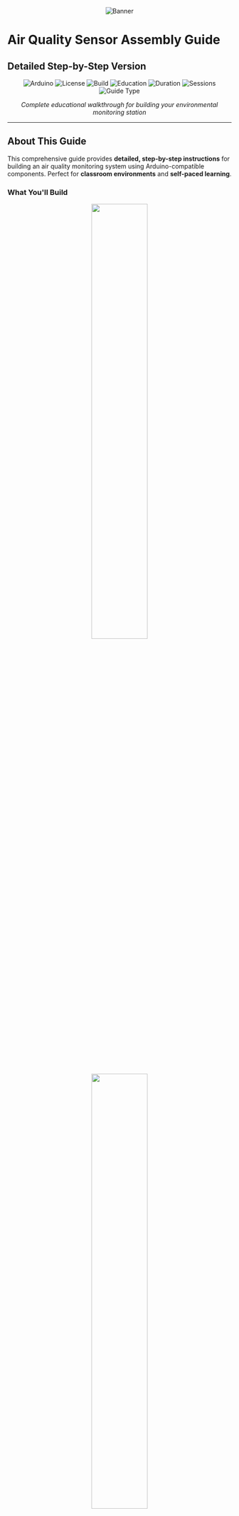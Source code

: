 <div align="center">

![Banner](images/csl_banner.png)

</div>

#  Air Quality Sensor Assembly Guide
##  Detailed Step-by-Step Version

<div align="center">

![Arduino](https://img.shields.io/badge/platform-Arduino-blue)
![License](https://img.shields.io/badge/license-MIT-green)
![Build](https://img.shields.io/badge/status-in_progress-yellow)
![Education](https://img.shields.io/badge/level-detailed-red)
![Duration](https://img.shields.io/badge/build_time-6--8_hours-purple)
![Sessions](https://img.shields.io/badge/sessions-multiple-orange)
![Guide Type](https://img.shields.io/badge/guide-comprehensive-brightgreen)

*Complete educational walkthrough for building your environmental monitoring station*

</div>

---

##  About This Guide

This comprehensive guide provides **detailed, step-by-step instructions** for building an air quality monitoring system using Arduino-compatible components. Perfect for **classroom environments** and **self-paced learning**.

###  What You'll Build

<p align="center">
  <img src="images/air_mon_system_sqr.png" width="50%"/>
  <img src="images/CSL_AQS_solar_sqr.png" width="50%"/>
</p>


> **A complete air quality monitoring system** that measures temperature, humidity, CO2, VOC/NOX, and particulate matter—with data logging, real-time display, and cloud connectivity.

###  Project Specifications

| **Sensors** | **Data Storage** | **Connectivity** | **Display** |
|:-----------:|:----------------:|:----------------:|:-----------:|
| 5 Environmental | SD Card Logging | WiFi + Google Sheets | OLED Real-time |
| CO₂, VOC, PM2.5 | RTC Timestamps | Hotspot Provisioning | Serial Monitor |
| Temperature/Humidity | Offline Capable | Network Diagnostics | Status LEDs |

###  Educational Outcomes
By completing this detailed guide, students will master:
- **Hardware Skills**: Soldering, breadboarding, component assembly
- **Software Skills**: Arduino programming, library management, debugging
- **IoT Integration**: WiFi setup, cloud services, data visualization
- **Data Science**: Time series analysis, environmental monitoring concepts
- **Engineering Process**: Testing, troubleshooting, documentation

---

##  Quick Navigation

| **For Quick Start** | **For Deep Learning** |
|:-------------------:|:---------------------:|
|  [Streamlined Guide](Readme.md) |  *This Detailed Guide* |
| Perfect for experienced builders | Complete educational walkthrough |

---

##  Comprehensive Guide Contents

###  **Phase 1: Preparation & Setup**

| Section | Title | Author | Skills Developed | Duration |
|:-------:|-------|--------|------------------|:--------:|
| **0** | [ **Parts Inventory**](Contents/Parts-List.md) | *Mark* | Component identification, organization | 30 min |
| **1** | [ **Skills & Safety**](Contents/1.%20Required-Skills-and-Tools.md) | *Lorena* | Soldering, safety, tool usage, multimeter testing | 1 hour |
| **2** | [ **Arduino IDE Setup**](Contents/2.%20Installing-Arduino-and-Getting-Started-2.3.6.md) | *Vincent* | Software installation, board connection, basic programming | 45 min |

###  **Phase 2: Hardware Assembly**

| Section | Title | Author | Skills Developed | Duration |
|:-------:|-------|--------|------------------|:--------:|
| **3** | [ **Soldering Workshop**](Contents/3.%20Soldering-Pins-and-Headers-on-Boards.md) | | Advanced soldering, header installation, cable modification | 2 hours |
| **3.5** | [ **WiFi Provisioning**](Contents/3.5%20Feather-M0-WiFi-Setup-Procedure.md) | | Network configuration, wireless setup | 30 min |
| **4** | [ **Breadboard Assembly**](Contents/4%20Breadboard-Assembly-and-Component-Code-Testing.md) | *Lorena* | Circuit building, sensor integration, testing procedures | 1.5 hours |

**Key Learning Points:**
- **Soldering Mastery**: Header pins, stacking headers, JST connector rewiring
- **Component Integration**: BME280 → SCD41 → SEN5x sensor chain
- **Power Management**: RTC battery installation, SD card formatting
- **Testing Protocols**: Serial monitor diagnostics, OLED status display

###  **Phase 3: Programming & Integration**

| Section | Title | Author | Skills Developed | Duration |
|:-------:|-------|--------|------------------|:--------:|
| **5** | [ **Code Integration**](Contents/5.%20Code-Activity.md) | *Lorena* | Code merging, programming logic, debugging | 45 min |
| **6** | [ **Firmware Deployment**](Contents/6.%20Downloading-CSL-AQS-Code-from-GitHub.md) | *Mark* | GitHub workflows, firmware flashing, troubleshooting | 30 min |

**🔧 Technical Focus:**
- **Code Architecture**: Understanding sensor libraries and data flow
- **Debugging Skills**: Serial output analysis, OLED diagnostics
- **Version Control**: GitHub integration, firmware management

###  **Phase 4: Data & Connectivity**

| Section | Title | Author | Skills Developed | Duration |
|:-------:|-------|--------|------------------|:--------:|
| **7** | [ **Cloud Integration**](Contents/7.%20Posting-to-Google-Logging-Spreadsheet.md) | *Vincent* | API integration, cloud services, data streaming | 45 min |
| **8** | [ **Data Visualization**](Contents/8.%20How-to-Make-Data-Graphs-Lines-and-Time-Series.md) | *Ricardo* | Time series analysis, graph creation, trend analysis | 1 hour |

**Data Science Skills:**
- **Cloud APIs**: Google Sheets integration, automated logging
- **Visualization**: Time series plots, environmental trend analysis
- **Analysis**: Pattern recognition in air quality data

###  **Phase 5: Professional Assembly**

| Section | Title | Author | Skills Developed | Duration |
|:-------:|-------|--------|------------------|:--------:|
| **9** | [ **PCB Design**](Contents/9.%20Design-and-Assembly-of-PCB.md) | *Mark* | PCB layout, professional assembly, manufacturing | 1 hour |
| **10** | [ **Enclosure Design**](Contents/10.%20AQS-PCB-Mount.md) | *Vincent* | 3D printing, mechanical design, product finishing | 45 min |

**Engineering Skills:**
- **PCB Development**: Design files, ordering process, assembly techniques
- **Mechanical Design**: 3D printed mounts, PVC enclosures
- **Product Integration**: Professional finish, deployment readiness

---

##  Learning Path Recommendations

###  **For Individual Learners**
1. **Start with Phase 1** → Build foundational skills
2. **Take breaks between phases** → Allow time for concept absorption
3. **Document your progress** → Keep a build journal
4. **Test thoroughly at each step** → Catch issues early

###  **For Classroom Use**
- **Session 1**: Parts inventory + Skills training (Sections 0-1)
- **Session 2**: Arduino setup + Soldering workshop (Sections 2-3)
- **Session 3**: Assembly + Testing (Section 4)
- **Session 4**: Programming + Cloud setup (Sections 5-7)
- **Session 5**: Data analysis + PCB assembly (Sections 8-10)

###  **For Experienced Builders**
- Use the [ Streamlined Guide](Readme.md) for faster assembly
- Reference this guide for detailed troubleshooting
- Focus on Phases 4-5 for advanced features

---

##  Important Prerequisites

###  **Knowledge Requirements**
-  Basic computer literacy
-  Willingness to learn electronics
-  Patience for step-by-step assembly
-  Basic understanding of environmental science (helpful)

###  **Required Equipment**
-  Soldering iron and supplies
-  Computer with USB port
-  Internet connection for downloads
-  Workspace with good lighting

---

##  Getting Help

###  **Support Resources**
- **Issues & Bugs**: Use GitHub Issues for technical problems
- **Discussion**: GitHub Discussions for general questions
- **Documentation**: Refer to individual section guides
- **Troubleshooting**: Each section includes diagnostic steps

###  **Success Indicators**
- [ ] All sensors reading valid data
- [ ] SD card logging timestamps
- [ ] OLED display showing current readings
- [ ] WiFi connected and uploading to Google Sheets
- [ ] Clean, professional assembly

---

##  Project Completion

Upon finishing this guide, you'll have:
- **A fully functional air quality monitoring station**
- **Real-time environmental data collection**
- **Cloud-connected data logging system**
- **Comprehensive electronics and programming skills**
- **Ability to analyze environmental trends**

---

<div align="center">

**Ready to get started? Follow the detailed sections above for complete assembly instructions.**

![Contributors](https://img.shields.io/badge/contributors-4-orange)
![STEM](https://img.shields.io/badge/education-STEM-purple)
![Open Source](https://img.shields.io/badge/open_source-yes-brightgreen)

</div>